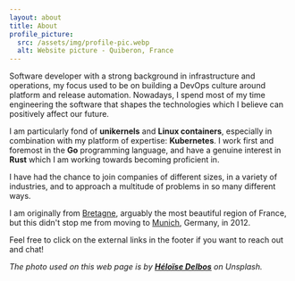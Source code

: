 ```yaml
---
layout: about
title: About
profile_picture:
  src: /assets/img/profile-pic.webp
  alt: Website picture - Quiberon, France
---
```


Software developer with a strong background in infrastructure and operations, my focus used to be on building a DevOps
culture around platform and release automation. Nowadays, I spend most of my time engineering the software that shapes
the technologies which I believe can positively affect our future.

I am particularly fond of **unikernels** and **Linux containers**, especially in combination with my platform of
expertise: **Kubernetes**. I work first and foremost in the **Go** programming language, and have a genuine interest in
**Rust** which I am working towards becoming proficient in.

I have had the chance to join companies of different sizes, in a variety of industries, and to approach a multitude of
problems in so many different ways.

I am originally from [Bretagne][brit], arguably the most beautiful region of France, but this didn't stop me from moving
to [Munich][muc], Germany, in 2012.

Feel free to click on the external links in the footer if you want to reach out and chat!

_The photo used on this web page is by **[Héloïse Delbos][pic]** on Unsplash._

[brit]: https://www.instagram.com/explore/tags/visitbrittany/
[muc]: http://www.oktoberfest.de/en/
[pic]: https://unsplash.com/@hello_wizz

